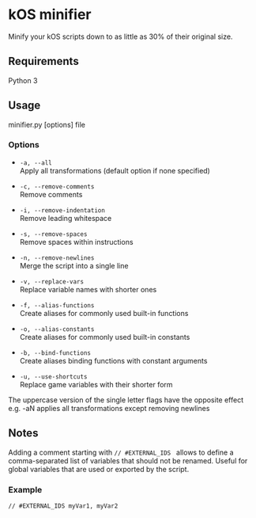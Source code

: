 kOS minifier
============

Minify your kOS scripts down to as little as 30% of their original size.

## Requirements
Python 3

## Usage

minifier.py [options] file

### Options
* `-a, --all`\
Apply all transformations (default option if none specified)

* `-c, --remove-comments`\
Remove comments

* `-i, --remove-indentation`\
Remove leading whitespace

* `-s, --remove-spaces`\
Remove spaces within instructions

* `-n, --remove-newlines`\
Merge the script into a single line

* `-v, --replace-vars`\
Replace variable names with shorter ones

* `-f, --alias-functions`\
Create aliases for commonly used built-in functions

* `-o, --alias-constants`\
Create aliases for commonly used built-in constants

* `-b, --bind-functions`\
Create aliases binding functions with constant arguments

* `-u, --use-shortcuts`\
Replace game variables with their shorter form

The uppercase version of the single letter flags have the opposite effect
e.g. -aN applies all transformations except removing newlines

## Notes

Adding a comment starting with `// #EXTERNAL_IDS ` allows to define a comma-separated list of variables that should not be renamed.
Useful for global variables that are used or exported by the script.

### Example

`// #EXTERNAL_IDS myVar1, myVar2`